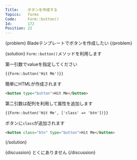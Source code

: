 ```yaml
---
Title:    ボタンを作成する
Topics:   forms
Code:     Form::button()
Id:       172
Position: 22
---
```


{problem}
Bladeテンプレートでボタンを作成したい
{/problem}

{solution}
`Form::button()`メソッドを利用します

第一引数でvalueを指定してください

```html
{{Form::button('Hit Me')}}
```

簡単にHTMLが作成されます

```html
<button type="button">Hit Me</button>
```

第二引数は配列を利用して属性を追加します

```html
{{Form::button('Hit Me', ['class' => 'btn'])}}
```

ボタンに`class`が追加されます

```html
<button class="btn" type="button">Hit Me</button>
```
{/solution}

{discussion}
とくにありません
{/discussion}
